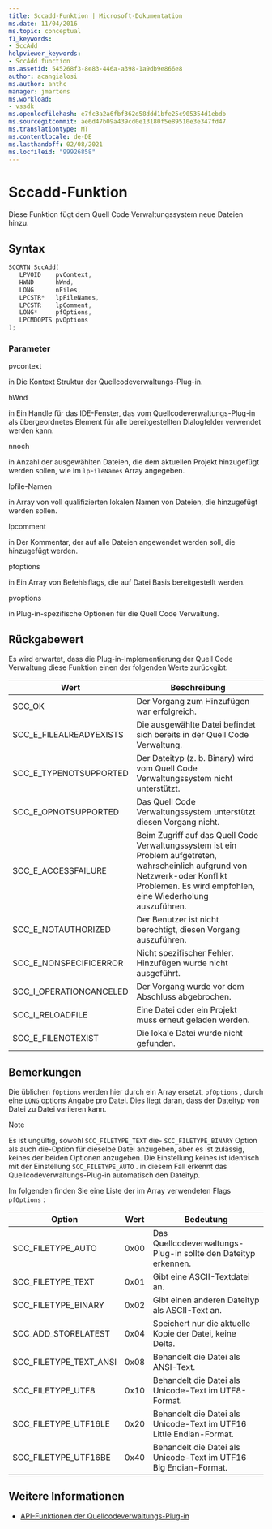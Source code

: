 ```yaml
---
title: Sccadd-Funktion | Microsoft-Dokumentation
ms.date: 11/04/2016
ms.topic: conceptual
f1_keywords:
- SccAdd
helpviewer_keywords:
- SccAdd function
ms.assetid: 545268f3-8e83-446a-a398-1a9db9e866e8
author: acangialosi
ms.author: anthc
manager: jmartens
ms.workload:
- vssdk
ms.openlocfilehash: e7fc3a2a6fbf362d58ddd1bfe25c905354d1ebdb
ms.sourcegitcommit: ae6d47b09a439cd0e13180f5e89510e3e347fd47
ms.translationtype: MT
ms.contentlocale: de-DE
ms.lasthandoff: 02/08/2021
ms.locfileid: "99926858"
---
```

# <a name="sccadd-function"></a>Sccadd-Funktion
Diese Funktion fügt dem Quell Code Verwaltungssystem neue Dateien hinzu.

## <a name="syntax"></a>Syntax

```cpp
SCCRTN SccAdd(
   LPVOID    pvContext,
   HWND      hWnd,
   LONG      nFiles,
   LPCSTR*   lpFileNames,
   LPCSTR    lpComment,
   LONG*     pfOptions,
   LPCMDOPTS pvOptions
);
```

### <a name="parameters"></a>Parameter
 pvcontext

in Die Kontext Struktur der Quellcodeverwaltungs-Plug-in.

 hWnd

in Ein Handle für das IDE-Fenster, das vom Quellcodeverwaltungs-Plug-in als übergeordnetes Element für alle bereitgestellten Dialogfelder verwendet werden kann.

 nnoch

in Anzahl der ausgewählten Dateien, die dem aktuellen Projekt hinzugefügt werden sollen, wie im `lpFileNames` Array angegeben.

 lpfile-Namen

in Array von voll qualifizierten lokalen Namen von Dateien, die hinzugefügt werden sollen.

 lpcomment

in Der Kommentar, der auf alle Dateien angewendet werden soll, die hinzugefügt werden.

 pfoptions

in Ein Array von Befehlsflags, die auf Datei Basis bereitgestellt werden.

 pvoptions

in Plug-in-spezifische Optionen für die Quell Code Verwaltung.

## <a name="return-value"></a>Rückgabewert
 Es wird erwartet, dass die Plug-in-Implementierung der Quell Code Verwaltung diese Funktion einen der folgenden Werte zurückgibt:

|Wert|Beschreibung|
|-----------|-----------------|
|SCC_OK|Der Vorgang zum Hinzufügen war erfolgreich.|
|SCC_E_FILEALREADYEXISTS|Die ausgewählte Datei befindet sich bereits in der Quell Code Verwaltung.|
|SCC_E_TYPENOTSUPPORTED|Der Dateityp (z. b. Binary) wird vom Quell Code Verwaltungssystem nicht unterstützt.|
|SCC_E_OPNOTSUPPORTED|Das Quell Code Verwaltungssystem unterstützt diesen Vorgang nicht.|
|SCC_E_ACCESSFAILURE|Beim Zugriff auf das Quell Code Verwaltungssystem ist ein Problem aufgetreten, wahrscheinlich aufgrund von Netzwerk-oder Konflikt Problemen. Es wird empfohlen, eine Wiederholung auszuführen.|
|SCC_E_NOTAUTHORIZED|Der Benutzer ist nicht berechtigt, diesen Vorgang auszuführen.|
|SCC_E_NONSPECIFICERROR|Nicht spezifischer Fehler. Hinzufügen wurde nicht ausgeführt.|
|SCC_I_OPERATIONCANCELED|Der Vorgang wurde vor dem Abschluss abgebrochen.|
|SCC_I_RELOADFILE|Eine Datei oder ein Projekt muss erneut geladen werden.|
|SCC_E_FILENOTEXIST|Die lokale Datei wurde nicht gefunden.|

## <a name="remarks"></a>Bemerkungen
 Die üblichen `fOptions` werden hier durch ein Array ersetzt, `pfOptions` , durch eine `LONG` options Angabe pro Datei. Dies liegt daran, dass der Dateityp von Datei zu Datei variieren kann.

> [!NOTE]
> Es ist ungültig, sowohl `SCC_FILETYPE_TEXT` die- `SCC_FILETYPE_BINARY` Option als auch die-Option für dieselbe Datei anzugeben, aber es ist zulässig, keines der beiden Optionen anzugeben. Die Einstellung keines ist identisch mit der Einstellung `SCC_FILETYPE_AUTO` . in diesem Fall erkennt das Quellcodeverwaltungs-Plug-in automatisch den Dateityp.

 Im folgenden finden Sie eine Liste der im Array verwendeten Flags `pfOptions` :

|Option|Wert|Bedeutung|
|------------|-----------|-------------|
|SCC_FILETYPE_AUTO|0x00|Das Quellcodeverwaltungs-Plug-in sollte den Dateityp erkennen.|
|SCC_FILETYPE_TEXT|0x01|Gibt eine ASCII-Textdatei an.|
|SCC_FILETYPE_BINARY|0x02|Gibt einen anderen Dateityp als ASCII-Text an.|
|SCC_ADD_STORELATEST|0x04|Speichert nur die aktuelle Kopie der Datei, keine Delta.|
|SCC_FILETYPE_TEXT_ANSI|0x08|Behandelt die Datei als ANSI-Text.|
|SCC_FILETYPE_UTF8|0x10|Behandelt die Datei als Unicode-Text im UTF8-Format.|
|SCC_FILETYPE_UTF16LE|0x20|Behandelt die Datei als Unicode-Text im UTF16 Little Endian-Format.|
|SCC_FILETYPE_UTF16BE|0x40|Behandelt die Datei als Unicode-Text im UTF16 Big Endian-Format.|

## <a name="see-also"></a>Weitere Informationen
- [API-Funktionen der Quellcodeverwaltungs-Plug-in](../extensibility/source-control-plug-in-api-functions.md)
